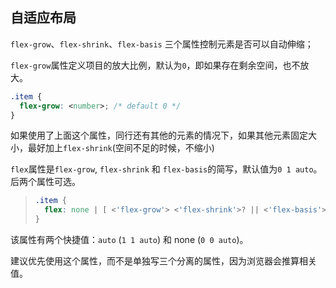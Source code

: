 ## 自适应布局

`flex-grow`、`flex-shrink`、`flex-basis` 三个属性控制元素是否可以自动伸缩；

`flex-grow`属性定义项目的放大比例，默认为`0`，即如果存在剩余空间，也不放大。

```css
.item {
  flex-grow: <number>; /* default 0 */
}
```

如果使用了上面这个属性，同行还有其他的元素的情况下，如果其他元素固定大小，最好加上`flex-shrink`(空间不足的时候，不缩小)

`flex`属性是`flex-grow`, `flex-shrink` 和 `flex-basis`的简写，默认值为`0 1 auto`。后两个属性可选。

> ```css
> .item {
>   flex: none | [ <'flex-grow'> <'flex-shrink'>? || <'flex-basis'> ]
> }
> ```

该属性有两个快捷值：`auto` (`1 1 auto`) 和 none (`0 0 auto`)。

建议优先使用这个属性，而不是单独写三个分离的属性，因为浏览器会推算相关值。